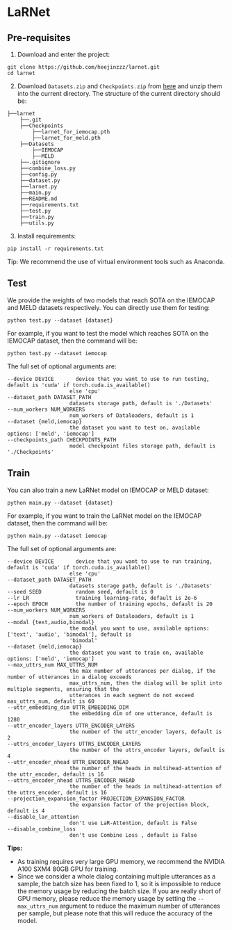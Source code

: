 # LaRNet

## Pre-requisites
1. Download and enter the project:

```shell
git clone https://github.com/heejinzzz/larnet.git
cd larnet
```

2. Download `Datasets.zip` and `Checkpoints.zip` from [here](https://pan.baidu.com/s/1IwHemRsgUXyTRv09vaRGLQ?pwd=hwbs) and unzip them into the current directory. The structure of the current directory should be:

```
├──larnet
    ├──.git
    ├──Checkpoints
        ├──larnet_for_iemocap.pth
        ├──larnet_for_meld.pth
    ├──Datasets
        ├──IEMOCAP
        ├──MELD
    ├──.gitignore
    ├──combine_loss.py
    ├──config.py
    ├──dataset.py
    ├──larnet.py
    ├──main.py
    ├──README.md
    ├──requirements.txt
    ├──test.py
    ├──train.py
    ├──utils.py
```

3. Install requirements:

```shell
pip install -r requirements.txt
```

Tip: We recommend the use of virtual environment tools such as Anaconda.

## Test
We provide the weights of two models that reach SOTA on the IEMOCAP and MELD datasets respectively. You can directly use them for testing:

```shell
python test.py --dataset {dataset}
```

For example, if you want to test the model which reaches SOTA on the IEMOCAP dataset, then the command will be:

```shell
python test.py --dataset iemocap
```

The full set of optional arguments are:

```shell
--device DEVICE       device that you want to use to run testing, default is 'cuda' if torch.cuda.is_available()
                    else 'cpu'
--dataset_path DATASET_PATH
                    datasets storage path, default is './Datasets'
--num_workers NUM_WORKERS
                    num_workers of Dataloaders, default is 1
--dataset {meld,iemocap}
                    the dataset you want to test on, available options: ['meld', 'iemocap']
--checkpoints_path CHECKPOINTS_PATH
                    model checkpoint files storage path, default is './Checkpoints'
```

## Train
You can also train a new LaRNet model on IEMOCAP or MELD dataset:

```shell
python main.py --dataset {dataset}
```

For example, if you want to train the LaRNet model on the IEMOCAP dataset, then the command will be:

```shell
python main.py --dataset iemocap
```

The full set of optional arguments are:

```shell
--device DEVICE       device that you want to use to run training, default is 'cuda' if torch.cuda.is_available()
                    else 'cpu'
--dataset_path DATASET_PATH
                    datasets storage path, default is './Datasets'
--seed SEED           random seed, default is 0
--lr LR               training learning-rate, default is 2e-6
--epoch EPOCH         the number of training epochs, default is 20
--num_workers NUM_WORKERS
                    num_workers of Dataloaders, default is 1
--modal {text,audio,bimodal}
                    the modal you want to use, available options: ['text', 'audio', 'bimodal'], default is
                    'bimodal'
--dataset {meld,iemocap}
                    the dataset you want to train on, available options: ['meld', 'iemocap']
--max_uttrs_num MAX_UTTRS_NUM
                    the max number of utterances per dialog, if the number of utterances in a dialog exceeds
                    max_uttrs_num, then the dialog will be split into multiple segments, ensuring that the
                    utterances in each segment do not exceed max_uttrs_num, default is 60
--uttr_embedding_dim UTTR_EMBEDDING_DIM
                    the embedding dim of one utterance, default is 1280
--uttr_encoder_layers UTTR_ENCODER_LAYERS
                    the number of the uttr_encoder layers, default is 2
--uttrs_encoder_layers UTTRS_ENCODER_LAYERS
                    the number of the uttrs_encoder layers, default is 4
--uttr_encoder_nhead UTTR_ENCODER_NHEAD
                    the number of the heads in multihead-attention of the uttr_encoder, default is 16
--uttrs_encoder_nhead UTTRS_ENCODER_NHEAD
                    the number of the heads in multihead-attention of the uttrs_encoder, default is 16
--projection_expansion_factor PROJECTION_EXPANSION_FACTOR
                    the expansion factor of the projection block, default is 4
--disable_lar_attention
                    don't use LaR-Attention, default is False
--disable_combine_loss
                    don't use Combine Loss , default is False
```

**Tips:**
* As training requires very large GPU memory, we recommend the NVIDIA A100 SXM4 80GB GPU for training.
* Since we consider a whole dialog containing multiple utterances as a sample, the batch size has been fixed to 1, so it is impossible to reduce the memory usage by reducing the batch size. If you are really short of GPU memory, please reduce the memory usage by setting the `--max_uttrs_num` argument to reduce the maximum number of utterances per sample, but please note that this will reduce the accuracy of the model.
